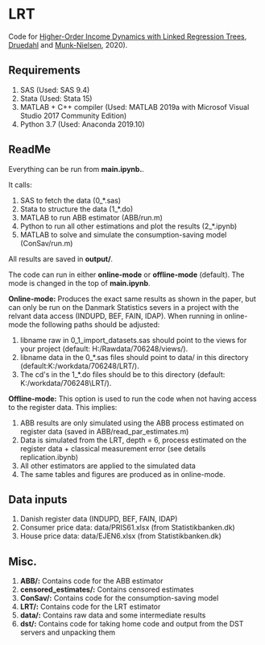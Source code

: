 # LRT

Code for [Higher-Order Income Dynamics with Linked Regression Trees](https://drive.google.com/open?id=18j-uGjIBF3YzQolRQgKUmkSg3JsPiqjp), [Druedahl](http://web.econ.ku.dk/druedahl) and [Munk-Nielsen](http://web.econ.ku.dk/munk-nielsen), 2020).

## Requirements

1. SAS (Used: SAS 9.4)
2. Stata (Used: Stata 15)
3. MATLAB + C++ compiler (Used: MATLAB 2019a with Microsof Visual Studio 2017 Community Edition)
4. Python 3.7 (Used: Anaconda 2019.10)

## ReadMe

Everything can be run from **main.ipynb.**.

It calls:

1. SAS to fetch the data (0_*.sas)
2. Stata to structure the data (1_*.do)
3. MATLAB to run ABB estimator (ABB/run.m)
4. Python to run all other estimations and plot the results (2_*.ipynb)
5. MATLAB to solve and simulate the consumption-saving model (ConSav/run.m)

All results are saved in **output/**.

The code can run in either **online-mode** or **offline-mode** (default). The mode is changed in the top of **main.ipynb**.

**Online-mode:** Produces the exact same results as shown in the paper, but can only be run on the Danmark Statistics severs in a project with the relvant data access (INDUPD, BEF, FAIN, IDAP). When running in online-mode the following paths should be adjusted:

1. libname raw in 0_1_import_datasets.sas should point to the views for your project (default: H:/Rawdata/706248/views/).
2. libname data in the 0_*.sas files should point to data/ in this directory (default:K:/workdata/706248/LRT/).
3. The cd's in the 1_*.do files should be to this directory (default: K:/workdata/706248\LRT/).

**Offline-mode:** This option is used to run the code when not having access to the register data. This implies:

1. ABB results are only simulated using the ABB process estimated on register data (saved in ABB/read_par_estimates.m)
2. Data is simulated from the LRT, depth = 6, process estimated on the register data + classical measurement error (see details replication.ibynb)
3. All other estimators are applied to the simulated data
4. The same tables and figures are produced as in online-mode.

## Data inputs

1. Danish register data (INDUPD, BEF, FAIN, IDAP)
2. Consumer price data: data/PRIS61.xlsx (from Statistikbanken.dk)
3. House price data: data/EJEN6.xlsx (from Statistikbanken.dk)

## Misc.

1. **ABB/:** Contains code for the ABB estimator
2. **censored_estimates/:** Contains censored estimates
3. **ConSav/:** Contains code for the consumption-saving model
4. **LRT/:** Contains code for the LRT estimator
5. **data/:** Contains raw data and some intermediate results
6. **dst/:** Contains code for taking home code and output from the DST servers and unpacking them